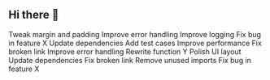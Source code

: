 ## Hi there 👋

<!--
**michelchevalier/michelchevalier** is a ✨ _special_ ✨ repository because its `README.md` (this file) appears on your GitHub profile.

Here are some ideas to get you started:

- 🔭 I’m currently working on ...
- 🌱 I’m currently learning ...
- 👯 I’m looking to collaborate on ...
- 🤔 I’m looking for help with ...
- 💬 Ask me about ...
- 📫 How to reach me: ...
- 😄 Pronouns: ...
- ⚡ Fun fact: ...
-->
Tweak margin and padding
Improve error handling
Improve logging
Fix bug in feature X
Update dependencies
Add test cases
Improve performance
Fix broken link
Improve error handling
Rewrite function Y
Polish UI layout
Update dependencies
Fix broken link
Remove unused imports
Fix bug in feature X
